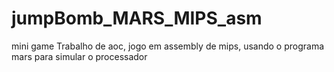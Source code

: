 # jumpBomb_MARS_MIPS_asm
mini game
Trabalho de aoc, jogo em assembly  de mips, usando o programa mars para simular o processador 
